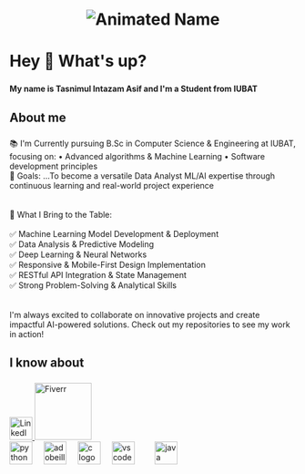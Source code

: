 
<h1 align="center">
  <img src="https://readme-typing-svg.herokuapp.com?font=Fira+Code&weight=700&size=40&pause=1000&color=F7F7F7&center=true&vCenter=true&width=600&lines=👋+Hi+there!;I'm+Tasnimul+Intazam+Asif" alt="Animated Name" />
</h1>

<h1 align="left">Hey 👋 What's up?</h1>


###

<p align="left"><b>My name is Tasnimul Intazam Asif and I'm a Student from IUBAT</b></p>

###

<h2 align="left">About me</h2>

###

<p align="left">📚 I'm Currently pursuing B.Sc in Computer Science & Engineering at IUBAT, focusing on: • Advanced algorithms & Machine Learning • Software development principles<br>🎯 Goals: ...To become a versatile Data Analyst ML/AI expertise through continuous learning and real-world project experience<br><br><br>💫 What I Bring to the Table:<br><br>✅ Machine Learning Model Development & Deployment<br>✅ Data Analysis & Predictive Modeling<br>✅ Deep Learning & Neural Networks<br>✅ Responsive & Mobile-First Design Implementation<br>✅ RESTful API Integration & State Management<br>✅ Strong Problem-Solving & Analytical Skills<br><br><br>I'm always excited to collaborate on innovative projects and create impactful AI-powered solutions. Check out my repositories to see my work in action!</p>

###

<h2 align="left">I know about</h2>

###
<a href="https://www.linkedin.com/in/tasnimul-intazam-asif-4b8b5a340/" target="_blank">
    <img src="https://upload.wikimedia.org/wikipedia/commons/c/ca/LinkedIn_logo_initials.png" alt="LinkedIn" style="width: 40px; height: 40px;">
</a>
<a href="https://www.fiverr.com/asif_intezam/buying?source=avatar_menu_profile" target="_blank">
    <img src="https://upload.wikimedia.org/wikipedia/commons/9/92/Fiverr_Logo.svg" alt="Fiverr" style="width: 100px; height: auto;">
</a>




<div align="left">
  <img src="https://cdn.jsdelivr.net/gh/devicons/devicon/icons/python/python-original.svg" height="40" alt="python logo"  />
  <img width="12" />
  <img src="https://cdn.simpleicons.org/adobeillustrator/FF9A00" height="40" alt="adobeillustrator logo"  />
  <img width="12" />
  <img src="https://cdn.simpleicons.org/c/A8B9CC" height="40" alt="c logo"  />
  <img width="12" />
  <img src="https://skillicons.dev/icons?i=vscode" height="40" alt="vscode logo"  />
  <img width="12" />
  <img width="12" />
  <img src="https://skillicons.dev/icons?i=java" height="40" alt="java logo"  />
</div>

###
